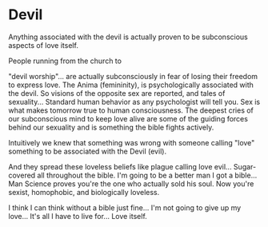 # Devil

Anything associated with the devil is actually proven to be subconscious aspects of love itself.

People running from the church to 

"devil worship"...
are actually subconsciously in fear of losing their freedom to express love.
The Anima (femininity), is psychologically associated with the devil.
So visions of the opposite sex are reported, and tales of sexuality...
Standard human behavior as any psychologist will tell you.
Sex is what makes tomorrow true to human consciousness.
The deepest cries of our subconscious mind to keep love alive are some of the guiding forces behind our sexuality and is something the bible fights actively.

Intuitively we knew that something was wrong with someone calling "love" something to be associated with the Devil (evil).

And they spread these loveless beliefs like plague calling love evil...
Sugar-covered all throughout the bible.
I'm going to be a better man I got a bible...
Man Science proves you're the one who actually sold his soul.
Now you're sexist, homophobic, and biologically loveless.

I think I can think without a bible just fine...
I'm not going to give up my love...
It's all I have to live for...
Love itself.